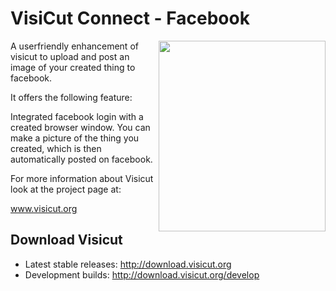 VisiCut Connect - Facebook
=======

<img src="https://cloud.githubusercontent.com/assets/7680318/6001719/e210576a-aaec-11e4-866a-ce54799dea1b.png" width="267px"
 height="305px" alt="" title="Visicut Connect" align="right" />

A userfriendly enhancement of visicut to upload and post an image of your created thing to facebook.

It offers the following feature:

Integrated facebook login with a created browser window. You can make a picture of the thing you created, which is then automatically posted on facebook.



For more information about Visicut look at the project page at:

www.visicut.org

Download Visicut
--------
* Latest stable releases: http://download.visicut.org
* Development builds: http://download.visicut.org/develop

